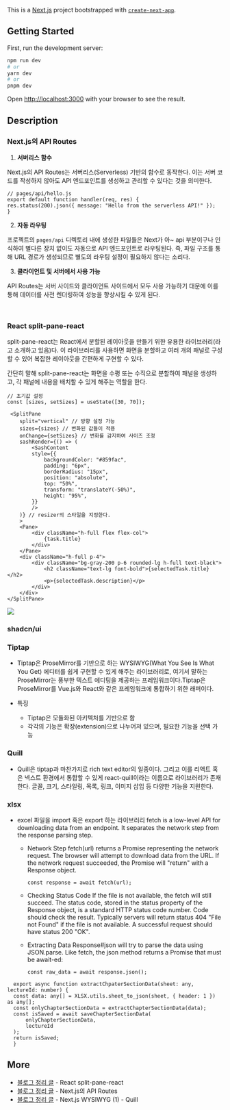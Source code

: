 This is a [Next.js](https://nextjs.org/) project bootstrapped with [`create-next-app`](https://github.com/vercel/next.js/tree/canary/packages/create-next-app).

## Getting Started

First, run the development server:

```bash
npm run dev
# or
yarn dev
# or
pnpm dev
```

Open [http://localhost:3000](http://localhost:3000) with your browser to see the result.

## Description

### Next.js의 API Routes

1. **서버리스 함수**

Next.js의 API Routes는 서버리스(Serverless) 기반의 함수로 동작한다. 이는 서버 코드를 작성하지 않아도 API 엔드포인트를 생성하고 관리할 수 있다는 것을 의미한다.

```
// pages/api/hello.js
export default function handler(req, res) {
res.status(200).json({ message: "Hello from the serverless API!" });
}
```

2. **자동 라우팅**

프로젝트의 `pages/api` 디렉토리 내에 생성한 파일들은 Next가 아~ api 부분이구나 인식하여 별다른 장치 없이도 자동으로 API 엔드포인트로 라우팅된다. 즉, 파일 구조를 통해 URL 경로가 생성되므로 별도의 라우팅 설정이 필요하지 않다는 소리다.

3. **클라이언트 및 서버에서 사용 가능**

API Routes는 서버 사이드와 클라이언트 사이드에서 모두 사용 가능하기 대문에 이를 통해 데이터를 사전 렌더링하여 성능을 향상시킬 수 있게 된다.

<br />

### React split-pane-react

split-pane-react는 React에서 분할된 레이아웃을 만들기 위한 유용한 라이브러리(라고 소개하고 있음)다. 이 라이브러리를 사용하면 화면을 분할하고 여러 개의 패널로 구성할 수 있어 복잡한 레이아웃을 간편하게 구현할 수 있다.

간단히 말해 split-pane-react는 화면을 수평 또는 수직으로 분할하여 패널을 생성하고, 각 패널에 내용을 배치할 수 있게 해주는 역할을 한다.

```
// 초기값 설정
const [sizes, setSizes] = useState([30, 70]);

 <SplitPane
    split="vertical" // 방향 설정 가능
    sizes={sizes} // 변화된 값들이 적용
    onChange={setSizes} // 변화를 감지하여 사이즈 조정
    sashRender={() => (
        <SashContent
        style={{
            backgroundColor: "#859fac",
            padding: "6px",
            borderRadius: "15px",
            position: "absolute",
            top: "50%",
            transform: "translateY(-50%)",
            height: "95%",
        }}
        />
    )} // resizer의 스타일을 지정한다.
    >
    <Pane>
        <div className="h-full flex flex-col">
            {task.title}
        </div>
    </Pane>
    <div className="h-full p-4">
        <div className="bg-gray-200 p-6 rounded-lg h-full text-black">
            <h2 className="text-lg font-bold">{selectedTask.title}</h2>
            <p>{selectedTask.description}</p>
        </div>
    </div>
</SplitPane>
```

<img src="https://github.com/zhwltlr/zhwltlr-study/assets/100506719/1f6fca84-ee4b-4ea4-9dc9-9c5b68e1f0ae" />

<br />

### shadcn/ui

### Tiptap

- Tiptap은 ProseMirror를 기반으로 하는 WYSIWYG(What You See Is What You Get) 에디터를 쉽게 구현할 수 있게 해주는 라이브러리로, 여기서 말하는 ProseMirror는 풍부한 텍스트 에디팅을 제공하는 프레임워크이다.Tiptap은 ProseMirror를 Vue.js와 React와 같은 프레임워크에 통합하기 위한 래퍼이다.

- 특징
  - Tiptap은 모듈화된 아키텍처를 기반으로 함
  - 각각의 기능은 확장(extension)으로 나누어져 있으며, 필요한 기능을 선택 가능

### Quill

- Quill은 tiptap과 마찬가지로 rich text editor의 일종이다. 그리고 이를 리액트 혹은 넥스트 환경에서 통합할 수 있게 react-quill이라는 이름으로 라이브러리가 존재한다. 글꼴, 크기, 스타일링, 목록, 링크, 이미지 삽입 등 다양한 기능을 지원한다.

### xlsx

- excel 파일을 import 혹은 export 하는 라이브러리
  fetch is a low-level API for downloading data from an endpoint. It separates the network step from the response parsing step.

  - Network Step
    fetch(url) returns a Promise representing the network request. The browser will attempt to download data from the URL. If the network request succeeded, the Promise will "return" with a Response object.
    ```
    const response = await fetch(url);
    ```
  - Checking Status Code
    If the file is not available, the fetch will still succeed.
    The status code, stored in the status property of the Response object, is a standard HTTP status code number. Code should check the result.
    Typically servers will return status 404 "File not Found" if the file is not available. A successful request should have status 200 "OK".
  - Extracting Data
    Response#json will try to parse the data using JSON.parse. Like fetch, the json method returns a Promise that must be await-ed:

    ```
    const raw_data = await response.json();
    ```

```
  export async function extractChpaterSectionData(sheet: any, lectureId: number) {
  const data: any[] = XLSX.utils.sheet_to_json(sheet, { header: 1 }) as any[];
  const onlyChapterSectionData = extractChapterSectionData(data);
  const isSaved = await saveChapterSectionData(
      onlyChapterSectionData,
      lectureId
  );
  return isSaved;
  }
```

## More

- [블로그 정리 글](https://blog.naver.com/zhwltlr/223170222235) - React split-pane-react
- [블로그 정리 글](https://blog.naver.com/zhwltlr/223188491322) - Next.js의 API Routes
- [블로그 정리 글](https://blog.naver.com/zhwltlr/223249057457) - Next.js WYSIWYG (1) - Quill

<br/>
